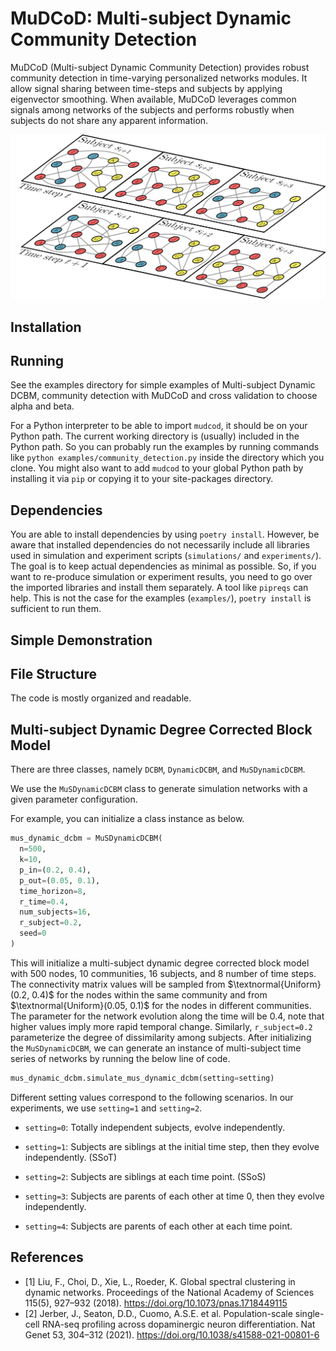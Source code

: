 # MuDCoD: Multi-subject Dynamic Community Detection
MuDCoD (Multi-subject Dynamic Community Detection) provides robust community
detection in time-varying personalized networks modules. It allow signal
sharing between time-steps and subjects by applying eigenvector smoothing.
When available, MuDCoD leverages common signals among networks of the subjects
and performs robustly when subjects do not share any apparent information.

![Alt text](docs/toy-ms-dyn-nw.png?raw=true "Multi-subject Dynamic Networks") 

## Installation

## Running
See the examples directory for simple examples of Multi-subject Dynamic DCBM,
community detection with MuDCoD and cross validation to choose alpha and beta.

For a Python interpreter to be able to import `mudcod`, it should be on your
Python path. The current working directory is (usually) included in the Python
path. So you can probably run the examples by running commands like `python
examples/community_detection.py` inside the directory which you clone. You
might also want to add `mudcod` to your global Python path by installing it via
`pip` or copying it to your site-packages directory.

## Dependencies
You are able to install dependencies by using `poetry install`. However, be
aware that installed dependencies do not necessarily include all libraries used
in simulation and experiment scripts (`simulations/` and `experiments/`). The
goal is to keep actual dependencies as minimal as possible. So, if you want to
re-produce simulation or experiment results, you need to go over the imported
libraries and install them separately. A tool like `pipreqs` can help. This is
not the case for the examples (`examples/`), `poetry install` is sufficient to
run them.

## Simple Demonstration

## File Structure
The code is mostly organized and readable.

<!-- * `mudcod/`: Root folder of the package. -->
<!--   * `dcbm.py`: Degree Corrected Block Models for dynamic and multi-subject dynamic settings. -->
<!--   * `spectral.py`: Mixin class for common spectral methods such as model order selection eigen value completion. -->
<!--   * `nw.py`: Loss functions (modularity and loglikelihood) and network similarity measures<sup>[1](#myfootnote1)</sup>. -->
<!--   * `static.py`: Implementation of static spectral clustering. -->
<!--   * `pisces.py`: Implementation of PisCES. -->
<!--   * `muspces.py`: Implementation of MuDCoD. -->
<!--   * `utils/`: Utilities. -->
<!--     * `visualization.py`: Plotting methods for networks and results. -->
<!--     * `sutils.py`: Read/write and logging utilities. -->
<!-- * `simulations/`: Simulation scripts for performance comparison of community detection methods. -->
<!--   * `classes-DCBM/`: Put DCBM parameter configurations here, example `.yaml` files are provided. -->
<!--   * `configuration/`: Simulation configurations will be automatically saved here when you run cross-validation. -->
<!--   * `log/`: Output directory for log files. -->
<!--   * `report.py`: Reports and summaries of results of performed simulations. -->
<!--   * `run_simulation.sh`: Bash script that can be used as a CLI to perform many simulation replicates. -->
<!--   * `simulation.py`: A CLI for Multi-subject Dynamic DCBM simulations, perform cross-validation and/or community detection. -->
<!-- * `examples/`: -->
<!--   * `mus_dyn_dcbm.py` -->
<!--   * `cross_validation.py` -->
<!--   * `community_detection.py` -->
<!-- * `docs/`: Documentation. -->

<!-- Below folders are not included in the package. -->
<!-- They are used to applying MuDCoD on a scRNA-seq study of long-term human induced pluripotent stem cell (iPSC) across multiple donors [2]. -->
<!-- It might be useful to check them out if you want to apply MuDCoD on such data. -->
<!-- * `experiments/` -->
<!-- * `notebooks/` -->
<!-- * `results/` -->

<!-- <a name="myfootnote1">1</a>: Network similarity measures are adapted from [netrd library](https://github.com/netsiphd/netrd). -->

## Multi-subject Dynamic Degree Corrected Block Model
There are three classes, namely `DCBM`, `DynamicDCBM`, and `MuSDynamicDCBM`.

We use the `MuSDynamicDCBM` class to generate simulation networks with a given parameter configuration.

For example, you can initialize a class instance as below.
```python
mus_dynamic_dcbm = MuSDynamicDCBM(
  n=500,
  k=10,
  p_in=(0.2, 0.4),
  p_out=(0.05, 0.1),
  time_horizon=8,
  r_time=0.4,
  num_subjects=16,
  r_subject=0.2,
  seed=0
)
```
This will initialize a multi-subject dynamic degree corrected block model with $500$ nodes, $10$ communities, $16$ subjects, and $8$ number of time steps.
The connectivity matrix values will be sampled from $\textnormal{Uniform}(0.2, 0.4)$ for the nodes within the same community and from  $\textnormal{Uniform}(0.05, 0.1)$ for the nodes in different communities.
The parameter for the network evolution along the time will be $0.4$, note that higher values imply more rapid temporal change.
Similarly, `r_subject=0.2` parameterize the degree of dissimilarity among subjects.
After initializing the `MuSDynamicDCBM`, we can generate an instance of multi-subject time series of networks by running the below line of code.
```python
mus_dynamic_dcbm.simulate_mus_dynamic_dcbm(setting=setting)
```
Different setting values correspond to the following scenarios. In our experiments, we use `setting=1` and `setting=2`.

* `setting=0`: Totally independent subjects, evolve independently.

* `setting=1`: Subjects are siblings at the initial time step, then they evolve independently. (SSoT)

* `setting=2`: Subjects are siblings at each time point. (SSoS)

* `setting=3`: Subjects are parents of each other at time 0, then they evolve independently.

* `setting=4`: Subjects are parents of each other at each time point.

## References
* [1] Liu, F., Choi, D., Xie, L., Roeder, K. Global spectral clustering in dynamic networks. Proceedings of the National Academy of Sciences 115(5), 927–932 (2018). https://doi.org/10.1073/pnas.1718449115
* [2] Jerber, J., Seaton, D.D., Cuomo, A.S.E. et al. Population-scale single-cell RNA-seq profiling across dopaminergic neuron differentiation. Nat Genet 53, 304–312 (2021). https://doi.org/10.1038/s41588-021-00801-6
